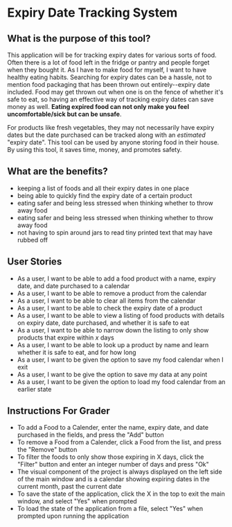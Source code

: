 # Expiry Date Tracking System
## What is the purpose of this tool?
This application will be for tracking expiry dates for various sorts of food. Often there is a lot of food left in the fridge or pantry and people forget when they bought it. As I have to make food for myself, I want to have healthy eating habits. Searching for expiry dates can be a hassle, not to mention food packaging that has been thrown out entirely--expiry date included. Food may get thrown out when one is on the fence of whether it's safe to eat, so having an effective way of tracking expiry dates can save money as well. **Eating expired food can not only make you feel uncomfortable/sick but can be unsafe**.

For products like fresh vegetables, they may not necessarily have expiry dates but the date purchased can be tracked along with an _estimated_ "expiry date". This tool can be used by anyone storing food in their house. By using this tool, it saves time, money, and promotes safety.

## What are the benefits?
- keeping a list of foods and all their expiry dates in one place
- being able to quickly find the expiry date of a certain product
- eating safer and being less stressed when thinking whether to throw away food
- eating safer and being less stressed when thinking whether to throw away food
- not having to spin around jars to read tiny printed text that may have rubbed off

## User Stories
- As a user, I want to be able to add a food product with a name, expiry date, and date purchased to a calendar
- As a user, I want to be able to remove a product from the calendar
- As a user, I want to be able to clear all items from the calendar
- As a user, I want to be able to check the expiry date of a product
- As a user, I want to be able to view a listing of food products with details on expiry date, date purchased, and whether it is safe to eat
- As a user, I want to be able to narrow down the listing to only show products that expire within _x_ days
- As a user, I want to be able to look up a product by name and learn whether it is safe to eat, and for how long
- As a user, I want to be given the option to save my food calendar when I exit
- As a user, I want to be give the option to save my data at any point
- As a user, I want to be given the option to load my food calendar from an earlier state

## Instructions For Grader
- To add a Food to a Calender, enter the name, expiry date, and date purchased in the fields, and press the "Add" button
- To remove a Food from a Calender, click a Food from the list, and press the "Remove" button
- To filter the foods to only show those expiring in X days, click the "Filter" button and enter an integer number of days and press "Ok"
- The visual component of the project is always displayed on the left side of the main window and is a calendar showing expiring dates in the current month, past the current date
- To save the state of the application, click the X in the top to exit the main window, and select "Yes" when prompted
- To load the state of the application from a file, select "Yes" when prompted upon running the application